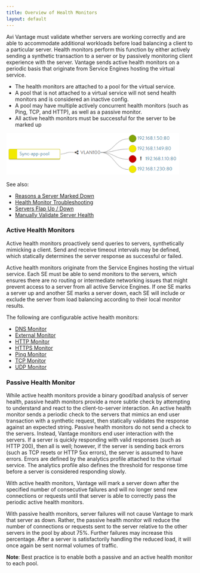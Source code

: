 ```yaml
---
title: Overview of Health Monitors
layout: default
---
```

Avi Vantage must validate whether servers are working correctly and are able to accommodate additional workloads before load balancing a client to a particular server. Health monitors perform this function by either actively sending a synthetic transaction to a server or by passively monitoring client experience with the server. Vantage sends active health monitors on a periodic basis that originate from Service Engines hosting the virtual service.

* The health monitors are attached to a pool for the virtual service.
* A pool that is not attached to a virtual service will not send health monitors and is considered an inactive config.
* A pool may have multiple actively concurrent health monitors (such as Ping, TCP, and HTTP), as well as a passive monitor.
* All active health monitors must be successful for the server to be marked up

<a href="img/PoolMonitor.png"><img src="img/PoolMonitor.png" alt="PoolMonitor" width="463" height="112"></a>

See also:

* <a href="/docs/latest/why-is-a-server-marked-down">Reasons a Server Marked Down</a>
* <a href="/docs/latest/health-monitor-troubleshooting">Health Monitor Troubleshooting</a>
* <a href="/docs/latest/servers-flapping-up-down">Servers Flap Up / Down</a>
* <a href="/docs/latest/manually-validate-server-health">Manually Validate Server Health</a>

### Active Health Monitors

Active health monitors proactively send queries to servers, synthetically mimicking a client. Send and receive timeout intervals may be defined, which statically determines the server response as successful or failed.

Active health monitors originate from the Service Engines hosting the virtual service. Each SE must be able to send monitors to the servers, which ensures there are no routing or intermediate networking issues that might prevent access to a server from all active Service Engines. If one SE marks a server up and another SE marks a server down, each SE will include or exclude the server from load balancing according to their local monitor results.

The following are configurable active health monitors:

* <a href="/docs/latest/dns-health-monitor">DNS Monitor</a>
* <a href="/docs/latest/external-health-monitor">External Monitor</a>
* <a href="/docs/latest/http-health-monitor">HTTP Monitor</a>
* <a href="/docs/latest/https-health-monitor">HTTPS Monitor</a>
* <a href="/docs/latest/ping-health-monitor">Ping Monitor</a>
* <a href="/docs/latest/tcp-health-monitor">TCP Monitor</a>
* <a href="/docs/latest/udp-health-monitor">UDP Monitor</a>

### Passive Health Monitor

While active health monitors provide a binary good/bad analysis of server health, passive health monitors provide a more subtle check by attempting to understand and react to the client-to-server interaction. An active health monitor sends a periodic check to the servers that mimics an end user transaction with a synthetic request, then statically validates the response against an expected string. Passive health monitors do not send a check to the servers. Instead, Vantage monitors end user interaction with the servers. If a server is quickly responding with valid responses (such as HTTP 200), then all is well; however, if the server is sending back errors (such as TCP resets or HTTP 5xx errors), the server is assumed to have errors. Errors are defined by the analytics profile attached to the virtual service. The analytics profile also defines the threshold for response time before a server is considered responding slowly.

With active health monitors, Vantage will mark a server down after the specified number of consecutive failures and will no longer send new connections or requests until that server is able to correctly pass the periodic active health monitors.

With passive health monitors, server failures will not cause Vantage to mark that server as down. Rather, the passive health monitor will reduce the number of connections or requests sent to the server relative to the other servers in the pool by about 75%. Further failures may increase this percentage. After a server is satisfactorily handling the reduced load, it will once again be sent normal volumes of traffic.

**Note**:  Best practice is to enable both a passive and an active health monitor to each pool.